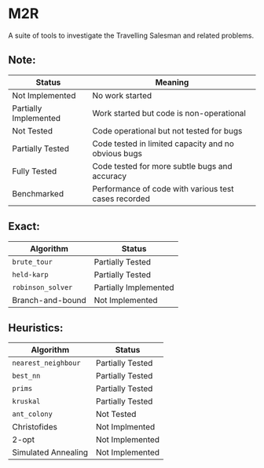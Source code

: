 # M2R

A suite of tools to investigate the Travelling Salesman and related problems.

## Note:
Status | Meaning
------ |--------
Not Implemented | No work started
Partially Implemented | Work started but code is non-operational
Not Tested | Code operational but not tested for bugs
Partially Tested | Code tested in limited capacity and no obvious bugs
Fully Tested | Code tested for more subtle bugs and accuracy
Benchmarked | Performance of code with various test cases recorded

## Exact:
Algorithm   | Status
----------- |----------
`brute_tour` | Partially Tested
`held-karp`   | Partially Tested
`robinson_solver` | Partially Implemented
Branch-and-bound | Not Implemented

## Heuristics:
Algorithm   | Status
----------- |----------
`nearest_neighbour` | Partially Tested
`best_nn`   | Partially Tested
`prims` | Partially Tested
`kruskal` | Partially Tested
`ant_colony` | Not Tested
Christofides | Not Implmented
2-opt | Not Implemented
Simulated Annealing | Not Implemented

